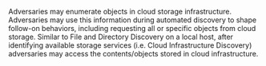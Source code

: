 Adversaries may enumerate objects in cloud storage infrastructure. Adversaries may use this information during automated discovery to shape follow-on behaviors, including requesting all or specific objects from cloud storage. Similar to File and Directory Discovery on a local host, after identifying available storage services (i.e. Cloud Infrastructure Discovery) adversaries may access the contents/objects stored in cloud infrastructure.